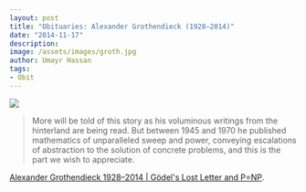 ```yaml
---
layout: post
title: "Obituaries: Alexander Grothendieck (1928–2014)"
date: "2014-11-17"
description:
image: /assets/images/groth.jpg
author: Umayr Hassan
tags:
- Obit
---
```


![](http://mortdhomme.hautetfort.com/media/02/00/1044718658.jpg)

> More will be told of this story as his voluminous writings from the hinterland are being read. 
>But between 1945 and 1970 he published mathematics of unparalleled sweep and power, conveying escalations 
>of abstraction to the solution of concrete problems, and this is the part we wish to appreciate.

[Alexander Grothendieck 1928–2014 | Gödel's Lost Letter and P=NP](http://rjlipton.wordpress.com/2014/11/16/alexander-grothendieck-1928-2014/).
